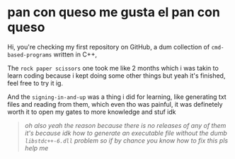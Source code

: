 # pan con queso me gusta el pan con queso

Hi, you're checking my first repository on GitHub, a dum collection of `cmd-based-programs` written in C++, 

The `rock paper scissors` one took me like 2 months which i was takin to learn coding because i kept doing some other things but yeah it's finished, feel free to try it ig.
  
And the `signing-in-and-up` was a thing i did for learning, like generating txt files and reading from them, which even tho was painful, it was definetely worth it to open my gates to more knowledge and stuf idk

  > _oh also yeah the reason because there is no releases of any of them it's because idk how to generate an executable file without the dumb ``libstdc++-6.dll`` problem so if by chance you know how to fix this pls help me_
